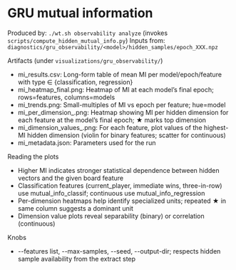 # GRU mutual information

Produced by: `./wt.sh observability analyze` (invokes `scripts/compute_hidden_mutual_info.py`)
Inputs from: `diagnostics/gru_observability/<model>/hidden_samples/epoch_XXX.npz`

Artifacts (under `visualizations/gru_observability/`)
- mi_results.csv: Long-form table of mean MI per model/epoch/feature with type ∈ {classification, regression}
- mi_heatmap_final.png: Heatmap of MI at each model’s final epoch; rows=features, columns=models
- mi_trends.png: Small-multiples of MI vs epoch per feature; hue=model
- mi_per_dimension_<model>.png: Heatmap showing MI per hidden dimension for each feature at the model’s final epoch; ★ marks top dimension
- mi_dimension_values_<model>.png: For each feature, plot values of the highest-MI hidden dimension (violin for binary features; scatter for continuous)
- mi_metadata.json: Parameters used for the run

Reading the plots
- Higher MI indicates stronger statistical dependence between hidden vectors and the given board feature
- Classification features (current_player, immediate wins, three-in-row) use mutual_info_classif; continuous use mutual_info_regression
- Per-dimension heatmaps help identify specialized units; repeated ★ in same column suggests a dominant unit
- Dimension value plots reveal separability (binary) or correlation (continuous)

Knobs
- --features list, --max-samples, --seed, --output-dir; respects hidden sample availability from the extract step
